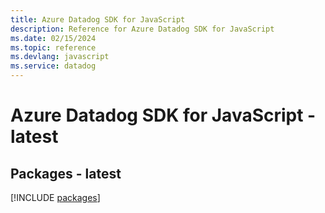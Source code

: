 ```yaml
---
title: Azure Datadog SDK for JavaScript
description: Reference for Azure Datadog SDK for JavaScript
ms.date: 02/15/2024
ms.topic: reference
ms.devlang: javascript
ms.service: datadog
---
```

# Azure Datadog SDK for JavaScript - latest
## Packages - latest
[!INCLUDE [packages](datadog-index.md)]